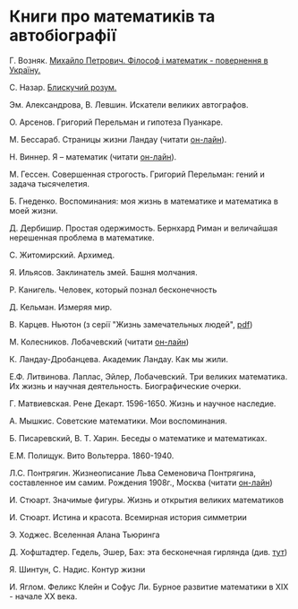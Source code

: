 # Книги про математиків та автобіографії

Г. Возняк. [Михайло Петрович. Філософ і математик - повернення в Україну.](https://www.yakaboo.ua/mihajlo-petrovich-filosof-i-matematik-povernennja-v-ukrainu.html)

С. Назар. [Блискучий розум.](https://bookclub.ua/catalog/books/pop/bliskuchiy-rozum)



Эм. Александрова, В. Левшин. Искатели великих автографов.

О. Арсенов. Григорий Перельман и гипотеза Пуанкаре.

М. Бессараб. Страницы жизни Ландау \(читати [он-лайн](http://www.prometeus.nsc.ru/archives/exhibits/landau/pagelife.ssi)\).

Н. Виннер. Я – математик \(читати [он-лайн](http://mathemlib.ru/books/item/f00/s00/z0000028/index.shtml)\).

М. Гессен. Совершенная строгость. Григорий Перельман: гений и задача тысячелетия.

Б. Гнеденко. Воспоминания: моя жизнь в математике и математика в моей жизни.

Д. Дербишир. Простая одержимость. Бернхард Риман и величайшая нерешенная проблема в математике.

С. Житомирский. Архимед.

Я. Ильясов. Заклинатель змей. Башня молчания.

Р. Канигель. Человек, который познал бесконечность

Д. Кельман. Измеряя мир.

В. Карцев. Ньютон \(з серії "Жизнь замечательных людей", [pdf](http://pyrkov-professor.ru/Portals/0/Mediateka/School/karcev_v_p_nyuton.pdf)\)

М. Колесников. Лобачевский \(читати [он-лайн](https://www.litmir.me/br/?b=196949&p=1)\)

К. Ландау-Дробанцева. Академик Ландау. Как мы жили.

Е.Ф. Литвинова. Лаплас, Эйлер, Лобачевский. Три великих математика. Их жизнь и научная деятельность. Биографические очерки.

Г. Матвиевская. Рене Декарт. 1596-1650. Жизнь и научное наследие.

А. Мышкис. Советские математики. Мои воспоминания.

Б. Писаревский, В. Т. Харин. Беседы о математике и математиках.

Е.М. Полищук. Вито Вольтерра. 1860-1940.

Л.С. Понтрягин. Жизнеописание Льва Семеновича Понтрягина, составленное им самим. Рождения 1908г., Москва \(читати [он-лайн](http://ega-math.narod.ru/LSP/book.htm)\)

И. Стюарт. Значимые фигуры. Жизнь и открытия великих математиков

И. Стюарт. Истина и красота. Всемирная история симметрии

Э. Ходжес. Вселенная Алана Тьюринга

Д. Хофштадтер. Гедель, Эшер, Бах: эта бесконечная гирлянда \(див. [тут](https://royallib.com/book/hofshtadter_daglas/gedel_esher_bah_eta_beskonechnaya_girlyanda.html)\)

Я. Шинтун, С. Надис. Контур жизни

И. Яглом. Феликс Клейн и Софус Ли. Бурное развитие математики в ХІХ - начале ХХ века.


